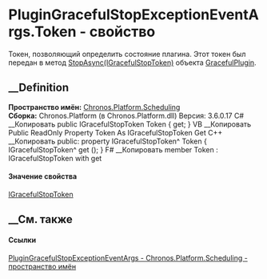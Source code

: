 # PluginGracefulStopExceptionEventArgs.Token - свойство
Токен, позволяющий определить состояние плагина. Этот токен был передан в
метод
[StopAsync(IGracefulStopToken)](M_Chronos_Contracts_ISupportGracefulStop_StopAsync.htm)
объекта
[GracefulPlugin](P_Chronos_Platform_Scheduling_PluginGracefulStopExceptionEventArgs_GracefulPlugin.htm).
## __Definition
 **Пространство имён:**
[Chronos.Platform.Scheduling](N_Chronos_Platform_Scheduling.htm)  
 **Сборка:** Chronos.Platform (в Chronos.Platform.dll) Версия: 3.6.0.17
C# __Копировать
     public IGracefulStopToken Token { get; }
VB __Копировать
     Public ReadOnly Property Token As IGracefulStopToken
    	Get
C++ __Копировать
     public:
    property IGracefulStopToken^ Token {
    	IGracefulStopToken^ get ();
    }
F# __Копировать
     member Token : IGracefulStopToken with get
#### Значение свойства
[IGracefulStopToken](T_Chronos_Contracts_IGracefulStopToken.htm)
##  __См. также
#### Ссылки
[PluginGracefulStopExceptionEventArgs -
](T_Chronos_Platform_Scheduling_PluginGracefulStopExceptionEventArgs.htm)
[Chronos.Platform.Scheduling - пространство
имён](N_Chronos_Platform_Scheduling.htm)
